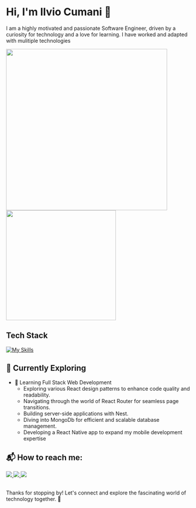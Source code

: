 # Hi, I'm Ilvio Cumani 👋

I am a highly motivated and passionate Software Engineer, driven by a curiosity for technology and a love for learning. I have worked and adapted with mulitiple technologies 


<p>
	<img src="https://github-readme-stats.vercel.app/api?username=IlviCumani&theme=react&show_icons=true&hide_border=true&count_private=true" width="440px"/>
	<img src="https://github-readme-stats.vercel.app/api/top-langs/?username=IlviCumani&layout=donut&theme=react&hide_border=true&exclude_repo=TrafficPrediction&langs_count=4" width="300px" />
</p>



## Tech Stack
[![My Skills](https://skillicons.dev/icons?i=react,redux,js,typescript,html,css,scss,tailwind,bootstrap,vite,npm,nodejs,nextjs,nestjs,mongodb,postman,figma,java,python,opencv,firebase,mysql,postgres,c,cpp,unreal)](https://skillicons.dev)

## 🌱 Currently Exploring

- 🚀 Learning Full Stack Web Development
  - Exploring various React design patterns to enhance code quality and readability.
  - Navigating through the world of React Router for seamless page transitions.
  - Building server-side applications with Nest.
  - Diving into MongoDb for efficient and scalable database management.
  - Developing a React Native app to expand my mobile development expertise

## 📬 How to reach me:

<div>

  <a href="https://www.linkedin.com/in/ilvio-cumani-669788239/" style="text-decorations:none; color:inherit;">
	<img src="https://skillicons.dev/icons?i=linkedin"/>
  </a>
	
  <a href="https://mail.google.com/mail/?view=cm&fs=1&to=ilvicumani@gmail.com" style="text-decorations:none; color:inherit;" >
    <img src="https://skillicons.dev/icons?i=gmail"/>
  </a>

  <a href="https://stackoverflow.com/users/24251157/ilvi-cumani" style="text-decorations:none; color:inherit;" >
    <img src="https://skillicons.dev/icons?i=stackoverflow"/>
  </a>
 
</div>

<br/>

Thanks for stopping by! Let's connect and explore the fascinating world of technology together. 🚀



<!--

Here are some ideas to get you started:



![Ilvi Cumani's Github Stats](https://github-readme-stats.vercel.app/api?username=IlviCumani&theme=react&show_icons=true&hide_border=true&count_private=true)
![Top Langs](https://github-readme-stats.vercel.app/api/top-langs/?username=IlviCumani&layout=donut&theme=react&hide_border=true&exclude_repo=TrafficPrediction&langs_count=4)

  ## 🔗 Connect with me in other social medias:
  
  <a href="https://discord.com/users/948288889653698571" >
    <img src="https://skillicons.dev/icons?i=discord"/>
  </a>

 <a href='https://www.instagram.com/ilv_cumani/' >
    <img src="https://skillicons.dev/icons?i=instagram"/>
  </a>

- 🔭 I’m currently working on ...
- 🌱 I’m currently learning ...
- 👯 I’m looking to collaborate on ...
- 🤔 I’m looking for help with ...
- 😄 Pronouns: ...
- ⚡ Fun fact: ...
-->
